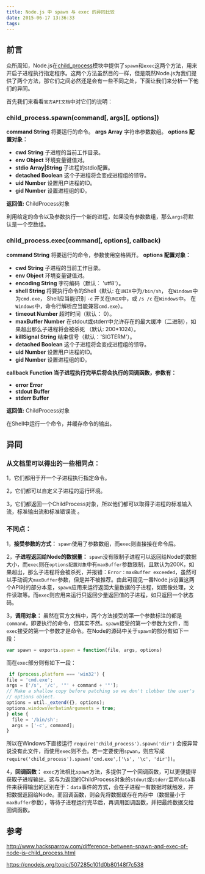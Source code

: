 ```yaml
---
title: Node.js 中 spawn 与 exec 的异同比较
date: 2015-06-17 13:36:33
tags:
---
```


## 前言
众所周知，Node.js在[child_process][1]模块中提供了`spawn`和`exec`这两个方法，用来开启子进程执行指定程序。这两个方法虽然目的一样，但是既然Node.js为我们提供了两个方法，那它们之间必然还是会有一些不同之处，下面让我们来分析一下他们的异同。

首先我们来看看`官方API文档`中对它们的说明：

### child_process.spawn(command[, args][, options])

**command String** 将要运行的命令。
**args Array** 字符串参数数组。
__options 配置对象：__

 - **cwd String** 子进程的当前工作目录。
 - **env Object** 环境变量键值对。
 - **stdio Array|String** 子进程的stdio配置。
 - **detached Boolean** 这个子进程将会变成进程组的领导。
 - **uid Number** 设置用户进程的ID。
 - **gid Number** 设置进程组的ID。

**返回值:** ChildProcess对象

利用给定的命令以及参数执行一个新的进程，如果没有参数数组，那么`args`将默认是一个空数组。
<!-- more -->
### child_process.exec(command[, options], callback)

**command String** 将要运行的命令，参数使用空格隔开。
__options 配置对象：__

 - **cwd String** 子进程的当前工作目录。
 - **env Object** 环境变量键值对。
 - **encoding String** 字符编码（默认： 'utf8'）。
 - **shell String** 将要执行命令的Shell（默认: 在`UNIX`中为`/bin/sh`， 在`Windows`中为`cmd.exe`， Shell应当能识别 `-c` 开关在`UNIX`中，或 `/s /c` 在`Windows`中。 在`Windows`中，命令行解析应当能兼容`cmd.exe`）。
 - **timeout Number** 超时时间（默认： 0）。
 - **maxBuffer Number** 在stdout或stderr中允许存在的最大缓冲（二进制），如果超出那么子进程将会被杀死 （默认: 200*1024）。
 - **killSignal String** 结束信号（默认：'SIGTERM'）。
 - **detached Boolean** 这个子进程将会变成进程组的领导。
 - **uid Number** 设置用户进程的ID。
 - **gid Number** 设置进程组的ID。

__callback Function 当子进程执行完毕后将会执行的回调函数，参数有：__

 - **error Error**
 - **stdout Buffer**
 - **stderr Buffer**

**返回值:** ChildProcess对象

在Shell中运行一个命令，并缓存命令的输出。

## 异同
### 从文档里可以得出的一些相同点：
1，它们都用于开一个子进程执行指定命令。

2，它们都可以自定义子进程的运行环境。

3，它们都返回一个ChildProcess对象，所以他们都可以取得子进程的标准输入流，标准输出流和标准错误流 。

### 不同点：
1，**接受参数的方式：** `spawn`使用了参数数组，而`exec`则直接接在命令后。

2，**子进程返回给Node的数据量：** `spawn`没有限制子进程可以返回给Node的数据大小，而`exec`则在`options配置对象`中有`maxBuffer`参数限制，且默认为200K，如果超出，那么子进程将会被杀死，并报错：`Error：maxBuffer exceeded`，虽然可以手动调大`maxBuffer`参数，但是并不被推荐。由此可窥见一番Node.js设置这两个API时的部分本意，`spawn`应用来运行返回大量数据的子进程，如图像处理，文件读取等。而`exec`则应用来运行只返回少量返回值的子进程，如只返回一个状态码。

3，**调用对象：** 虽然在官方文档中，两个方法接受的第一个参数标注的都是`command`，即要执行的命令，但其实不然。`spawn`接受的第一个参数为文件，而`exec`接受的第一个参数才是命令。在Node的源码中关于`spawn`的部分有如下一段：
```js
var spawn = exports.spawn = function(file, args, options)
```
而在`exec`部分则有如下一段：
```js
 if (process.platform === 'win32') {
file = 'cmd.exe';
args = ['/s', '/c', '"' + command + '"'];
// Make a shallow copy before patching so we don't clobber the user's
// options object.
options = util._extend({}, options);
options.windowsVerbatimArguments = true;
} else {
  file = '/bin/sh';
  args = ['-c', command];
}
```
所以在Windows下直接运行 `require('child_process').spawn('dir')` 会报异常说没有此文件，而使用`exec`则不会。若一定要使用`spwan`，则应写成`require('child_process').spawn('cmd.exe',['\s', '\c', 'dir'])`。


4，**回调函数：** `exec`方法相比`spawn`方法，多提供了一个回调函数，可以更便捷得获取子进程输出。这与为返回的ChildProcess对象的`stdout`或`stderr`监听`data`事件来获得输出的区别在于：`data`事件的方式，会在子进程一有数据时就触发，并把数据返回给Node。而回调函数，则会先将数据缓存在内存中（数据量小于`maxBuffer`参数），等待子进程运行完毕后，再调用回调函数，并把最终数据交给回调函数。

## 参考
http://www.hacksparrow.com/difference-between-spawn-and-exec-of-node-js-child_process.html

https://cnodejs.org/topic/507285c101d0b80148f7c538


  [1]: https://iojs.org/api/child_process.html
